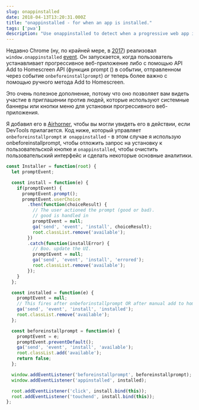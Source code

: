 ```yaml
---
slug: onappinstalled
date: 2018-04-13T13:20:31.000Z
title: "onappinstalled - for when an app is installed."
tags: ['pwa']
description: "Use onappinstalled to detect when a progressive web app is installed."
---
```



Недавно Chrome (ну, по крайней мере, в [2017](https://crbug.com/621393)) реализовал `window.onappinstalled` [event](https://developer.mozilla.org/en-US/docs/Web/API/Window/onappinstalled). Он запускается, когда пользователь устанавливает прогрессивное веб-приложение либо с помощью API Add to Homescreen API (функция prompt () в событии, отправленном через событие `onbeforeinstallprompt`) _or_ теперь более важно с помощью ручного метода Add to Homescreen.

Это очень полезное дополнение, потому что оно позволяет вам видеть участие в приглашении против людей, которые используют системные баннеры или кнопки меню для установки прогрессивного веб-приложения.

Я добавил его в [Airhorner](https://airhorner.com), чтобы вы могли увидеть его в действии, если DevTools прилагается. Код ниже, который управляет `onbeforeinstallprompt` и` onappinstalled` - в этом случае я использую onbeforeinstallprompt, чтобы отложить запрос на установку к пользовательской кнопке и `onappinstalled`, чтобы очистить пользовательский интерфейс и сделать некоторые основные аналитики.


```javascript
const Installer = function(root) {
  let promptEvent;

  const install = function(e) {
    if(promptEvent) {
      promptEvent.prompt();
      promptEvent.userChoice
        .then(function(choiceResult) {
          // The user actioned the prompt (good or bad).
          // good is handled in 
          promptEvent = null;
          ga('send', 'event', 'install', choiceResult);
          root.classList.remove('available');
        })
        .catch(function(installError) {
          // Boo. update the UI.
          promptEvent = null;
          ga('send', 'event', 'install', 'errored');
          root.classList.remove('available');
        });
    }
  };

  const installed = function(e) {
    promptEvent = null;
    // This fires after onbeforinstallprompt OR after manual add to homescreen.
    ga('send', 'event', 'install', 'installed');
    root.classList.remove('available');
  };

  const beforeinstallprompt = function(e) {
    promptEvent = e;
    promptEvent.preventDefault();
    ga('send', 'event', 'install', 'available');
    root.classList.add('available');
    return false;
  };

  window.addEventListener('beforeinstallprompt', beforeinstallprompt);
  window.addEventListener('appinstalled', installed);

  root.addEventListener('click', install.bind(this));
  root.addEventListener('touchend', install.bind(this));
};
```

